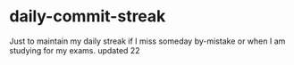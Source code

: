 # daily-commit-streak
Just to maintain my daily streak if I miss someday by-mistake or when I am studying for my exams.
updated 22